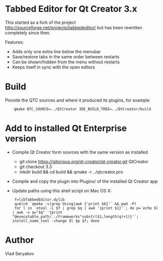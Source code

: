 # Tabbed Editor for Qt Creator 3.x

This started as a fork of the project http://sourceforge.net/projects/tabbededitor/
but has been rewritten completely since then.

Features:
 - Adds only one extra line below the menubar
 - Save/restore tabs in the same order between restarts
 - Can be shown/hidden from the menu without restarts
 - Keeps itself in sync with the open editors

# Build

Provide the QTC sources and where it produced its plugins, for example

        qmake QTC_SOURCE=../QtCreator IDE_BUILD_TREE=../QtCreator/build

# Add to installed Qt Enterprise version

 - Compile Qt Creator form sources with the same version as installed 
   - git clone https://gitorious.org/qt-creator/qt-creator.git QtCreator
   - git checkout 3.3
   - mkdir build && cd build && qmake -r ../qtcreator.pro
 - Compile and copy the plugin into Plugins/ of the installed Qt Creator app
 - Update paths using this shell script on Mac OS X:

	    f=libTabbedEditor.dylib	
	    q=$(cd `qmake -v|grep Using|awk {'print $6}'` && pwd -P)
	    for l in `otool -L $f | grep $q | awk '{print $1}'`; do p=`echo $l | awk -v q="$q" '{print "@executable_path/../Frameworks"substr($1,length(q)+1)}'`; install_name_tool -change $l $p $f; done


# Author
Vlad Seryakov

